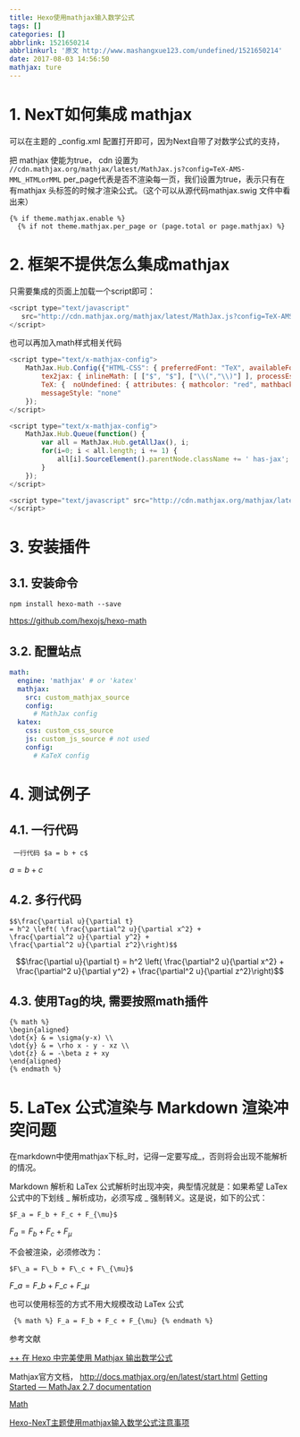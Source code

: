 ```yaml
---
title: Hexo使用mathjax输入数学公式
tags: []
categories: []
abbrlink: 1521650214
abbrlinkurl: '原文 http://www.mashangxue123.com/undefined/1521650214'
date: 2017-08-03 14:56:50
mathjax: ture
---
```


<!-- toc -->
<!-- more -->

# 1. NexT如何集成 mathjax

可以在主题的 _config.xml 配置打开即可，因为Next自带了对数学公式的支持，

把 mathjax 使能为true， cdn 设置为 `//cdn.mathjax.org/mathjax/latest/MathJax.js?config=TeX-AMS-MML_HTMLorMML`
per_page代表是否不渲染每一页，我们设置为true，表示只有在有mathjax 头标签的时候才渲染公式。（这个可以从源代码mathjax.swig 文件中看出来）
```
{% if theme.mathjax.enable %}
  {% if not theme.mathjax.per_page or (page.total or page.mathjax) %}
```

# 2. 框架不提供怎么集成mathjax

只需要集成的页面上加载一个script即可：

```js
<script type="text/javascript"
   src="http://cdn.mathjax.org/mathjax/latest/MathJax.js?config=TeX-AMS-MML_HTMLorMML">
</script>

```

也可以再加入math样式相关代码
```js
<script type="text/x-mathjax-config">
    MathJax.Hub.Config({"HTML-CSS": { preferredFont: "TeX", availableFonts: ["STIX","TeX"], linebreaks: { automatic:true }, EqnChunk: (MathJax.Hub.Browser.isMobile ? 10 : 50) },
        tex2jax: { inlineMath: [ ["$", "$"], ["\\(","\\)"] ], processEscapes: true, ignoreClass: "tex2jax_ignore|dno",skipTags: ['script', 'noscript', 'style', 'textarea', 'pre', 'code']},
        TeX: {  noUndefined: { attributes: { mathcolor: "red", mathbackground: "#FFEEEE", mathsize: "90%" } }, Macros: { href: "{}" } },
        messageStyle: "none"
    }); 
</script>

<script type="text/x-mathjax-config">
    MathJax.Hub.Queue(function() {
        var all = MathJax.Hub.getAllJax(), i;
        for(i=0; i < all.length; i += 1) {
            all[i].SourceElement().parentNode.className += ' has-jax';
        }
    });
</script>

<script type="text/javascript" src="http://cdn.mathjax.org/mathjax/latest/MathJax.js?config=TeX-AMS-MML_HTMLorMML">
</script>
```

# 3. 安装插件

## 3.1. 安装命令
```
npm install hexo-math --save
```
https://github.com/hexojs/hexo-math 

## 3.2. 配置站点

```yml
math:
  engine: 'mathjax' # or 'katex'
  mathjax:
    src: custom_mathjax_source
    config:
      # MathJax config
  katex:
    css: custom_css_source
    js: custom_js_source # not used
    config:
      # KaTeX config
```


# 4. 测试例子

## 4.1. 一行代码

```
 一行代码 $a = b + c$
```
 $a = b + c$

## 4.2. 多行代码

```
$$\frac{\partial u}{\partial t}
= h^2 \left( \frac{\partial^2 u}{\partial x^2} +
\frac{\partial^2 u}{\partial y^2} +
\frac{\partial^2 u}{\partial z^2}\right)$$

```

$$\frac{\partial u}{\partial t}
= h^2 \left( \frac{\partial^2 u}{\partial x^2} +
\frac{\partial^2 u}{\partial y^2} +
\frac{\partial^2 u}{\partial z^2}\right)$$

## 4.3. 使用Tag的块, 需要按照math插件

```
{% math %}
\begin{aligned}
\dot{x} & = \sigma(y-x) \\
\dot{y} & = \rho x - y - xz \\
\dot{z} & = -\beta z + xy
\end{aligned}
{% endmath %}

```

# 5. LaTex 公式渲染与 Markdown 渲染冲突问题

在markdown中使用mathjax下标_时，记得一定要写成\_，否则将会出现不能解析的情况。

Markdown 解析和 LaTex 公式解析时出现冲突，典型情况就是：如果希望 LaTex 公式中的下划线 _ 解析成功，必须写成 \_ 强制转义。这是说，如下的公式：

```
$F_a = F_b + F_c + F_{\mu}$
```

$F_a = F_b + F_c + F_{\mu}$

不会被渲染，必须修改为：

```
$F\_a = F\_b + F\_c + F\_{\mu}$
```

$F\_a = F\_b + F\_c + F\_{\mu}$

也可以使用标签的方式不用大规模改动 LaTex 公式

```
 {% math %} F_a = F_b + F_c + F_{\mu} {% endmath %}
```

参考文献

[++ 在 Hexo 中完美使用 Mathjax 输出数学公式](http://lukang.me/2014/mathjax-for-hexo.html)

Mathjax官方文档， http://docs.mathjax.org/en/latest/start.html 
 [Getting Started &mdash; MathJax 2.7 documentation](http://docs.mathjax.org/en/latest/start.html)


[Math](https://webdemo.myscript.com/views/math.html#)

[Hexo-NexT主题使用mathjax输入数学公式注意事项](http://www.befuncool.com/2016/11/20/Hexo-NexT%E4%B8%BB%E9%A2%98%E4%BD%BF%E7%94%A8mathjax%E8%BE%93%E5%85%A5%E6%95%B0%E5%AD%A6%E5%85%AC%E5%BC%8F%E6%B3%A8%E6%84%8F%E4%BA%8B%E9%A1%B9/)